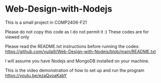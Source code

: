 # Web-Design-with-Nodejs

This is a small project in COMP2406-F21

Please do not copy this code as I do not permit it :) These codes are for viewed only

Please read the README.txt instructions before running the codes: https://github.com/vuila9/Web-Design-with-Nodejs/blob/main/README.txt

I will assume you have Nodejs and MongoDB installed on your machine.

This is the video demonstration of how to set up and run the program
https://youtu.be/ezaQvoaKabY
